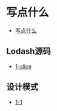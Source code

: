 # 写点什么

* [写点什么](./README.md)

## Lodash源码

* [1-slice](./lodash/1-slice.md)

## 设计模式

* [1-1](./design/1-1.md)
